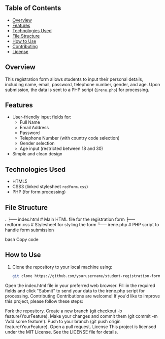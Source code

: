 ## Table of Contents

- [Overview](#overview)
- [Features](#features)
- [Technologies Used](#technologies-used)
- [File Structure](#file-structure)
- [How to Use](#how-to-use)
- [Contributing](#contributing)
- [License](#license)

## Overview

This registration form allows students to input their personal details, including name, email, password, telephone number, gender, and age. Upon submission, the data is sent to a PHP script (`irene.php`) for processing.

## Features

- User-friendly input fields for:
  - Full Name
  - Email Address
  - Password
  - Telephone Number (with country code selection)
  - Gender selection
  - Age input (restricted between 18 and 30)
- Simple and clean design

## Technologies Used

- HTML5
- CSS3 (linked stylesheet `redform.css`)
- PHP (for form processing)

## File Structure

. ├── index.html # Main HTML file for the registration form ├── redform.css # Stylesheet for styling the form └── irene.php # PHP script to handle form submission

bash
Copy code

## How to Use

1. Clone the repository to your local machine using:
   ```bash
   git clone https://github.com/yourusername/student-registration-form.git
Open the index.html file in your preferred web browser.
Fill in the required fields and click "Submit" to send your data to the irene.php script for processing.
Contributing
Contributions are welcome! If you'd like to improve this project, please follow these steps:

Fork the repository.
Create a new branch (git checkout -b feature/YourFeature).
Make your changes and commit them (git commit -m 'Add some feature').
Push to your branch (git push origin feature/YourFeature).
Open a pull request.
License
This project is licensed under the MIT License. See the LICENSE file for details.

